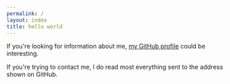 ```yaml
---
permalink: /
layout: index
title: hello world
---
```


If you're looking for information about me, [my GitHub profile](https://github.com/awaxa) could be interesting.

If you're trying to contact me, I do read most everything sent to the address shown on GitHub.
